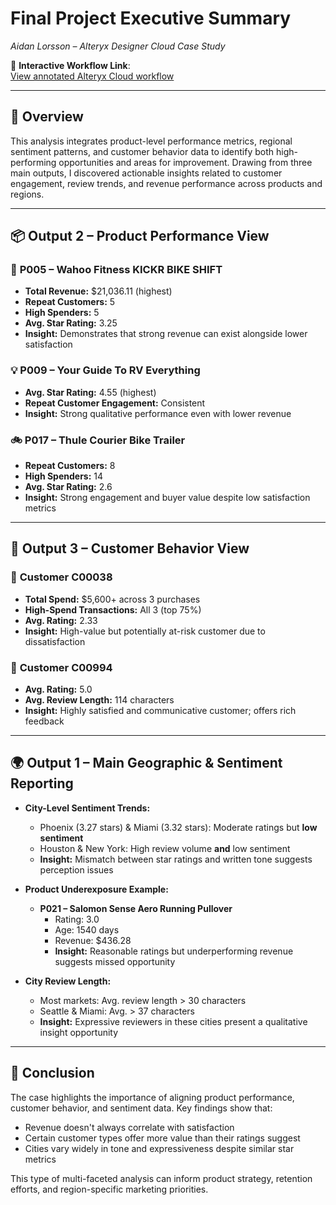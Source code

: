 # Final Project Executive Summary  
*Aidan Lorsson – Alteryx Designer Cloud Case Study*

🔗 **Interactive Workflow Link**:  
[View annotated Alteryx Cloud workflow](https://us1.alteryxcloud.com/designer/workflows/01JRZVPBTS4BANDCRARASKN4ZJ)

---

## 🎯 Overview

This analysis integrates product-level performance metrics, regional sentiment patterns, and customer behavior data to identify both high-performing opportunities and areas for improvement. Drawing from three main outputs, I discovered actionable insights related to customer engagement, review trends, and revenue performance across products and regions.

---

## 📦 Output 2 – Product Performance View

### 🥇 **P005 – Wahoo Fitness KICKR BIKE SHIFT**
- **Total Revenue:** $21,036.11 (highest)
- **Repeat Customers:** 5  
- **High Spenders:** 5  
- **Avg. Star Rating:** 3.25  
- **Insight:** Demonstrates that strong revenue can exist alongside lower satisfaction

### 💡 **P009 – Your Guide To RV Everything**
- **Avg. Star Rating:** 4.55 (highest)
- **Repeat Customer Engagement:** Consistent  
- **Insight:** Strong qualitative performance even with lower revenue

### 🚲 **P017 – Thule Courier Bike Trailer**
- **Repeat Customers:** 8  
- **High Spenders:** 14  
- **Avg. Star Rating:** 2.6  
- **Insight:** Strong engagement and buyer value despite low satisfaction metrics

---

## 👤 Output 3 – Customer Behavior View

### 🧾 **Customer C00038**
- **Total Spend:** $5,600+ across 3 purchases  
- **High-Spend Transactions:** All 3 (top 75%)  
- **Avg. Rating:** 2.33  
- **Insight:** High-value but potentially at-risk customer due to dissatisfaction

### 🌟 **Customer C00994**
- **Avg. Rating:** 5.0  
- **Avg. Review Length:** 114 characters  
- **Insight:** Highly satisfied and communicative customer; offers rich feedback

---

## 🌍 Output 1 – Main Geographic & Sentiment Reporting

- **City-Level Sentiment Trends:**
  - Phoenix (3.27 stars) & Miami (3.32 stars): Moderate ratings but **low sentiment**
  - Houston & New York: High review volume **and** low sentiment
  - **Insight:** Mismatch between star ratings and written tone suggests perception issues

- **Product Underexposure Example:**
  - **P021 – Salomon Sense Aero Running Pullover**
    - Rating: 3.0  
    - Age: 1540 days  
    - Revenue: $436.28  
    - **Insight:** Reasonable ratings but underperforming revenue suggests missed opportunity

- **City Review Length:**
  - Most markets: Avg. review length > 30 characters  
  - Seattle & Miami: Avg. > 37 characters  
  - **Insight:** Expressive reviewers in these cities present a qualitative insight opportunity

---

## 📝 Conclusion

The case highlights the importance of aligning product performance, customer behavior, and sentiment data. Key findings show that:
- Revenue doesn't always correlate with satisfaction
- Certain customer types offer more value than their ratings suggest
- Cities vary widely in tone and expressiveness despite similar star metrics

This type of multi-faceted analysis can inform product strategy, retention efforts, and region-specific marketing priorities.
